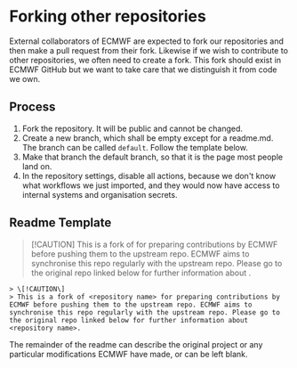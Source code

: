 # Forking other repositories

External collaborators of ECMWF are expected to fork our repositories and then make a pull request from their fork. Likewise if we wish to contribute to other repositories, we often need to create a fork. This fork should exist in ECMWF GitHub but we want to take care that we distinguish it from code we own.

## Process

1. Fork the repository. It will be public and cannot be changed.
2. Create a new branch, which shall be empty except for a readme.md. The branch can be called `default`. Follow the template below.
3. Make that branch the default branch, so that it is the page most people land on.
4. In the repository settings, disable all actions, because we don't know what workflows we just imported, and they would now have access to internal systems and organisation secrets.


## Readme Template

> \[!CAUTION\]
> This is a fork of <repository name> for preparing contributions by ECMWF before pushing them to the upstream repo. ECMWF aims to synchronise this repo regularly with the upstream repo. Please go to the original repo linked below for further information about <repository name>.

```
> \[!CAUTION\]
> This is a fork of <repository name> for preparing contributions by ECMWF before pushing them to the upstream repo. ECMWF aims to synchronise this repo regularly with the upstream repo. Please go to the original repo linked below for further information about <repository name>.
```

The remainder of the readme can describe the original project or any particular modifications ECMWF have made, or can be left blank.